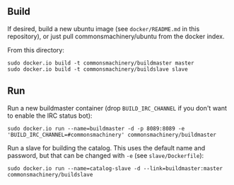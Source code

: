 
Build
-----

If desired, build a new ubuntu image (see `docker/README.md` in this
repository), or just pull commonsmachinery/ubuntu from the docker
index.

From this directory:

    sudo docker.io build -t commonsmachinery/buildmaster master
    sudo docker.io build -t commonsmachinery/buildslave slave

Run
---

Run a new buildmaster container (drop `BUILD_IRC_CHANNEL` if you don't
want to enable the IRC status bot):

    sudo docker.io run --name=buildmaster -d -p 8089:8089 -e 'BUILD_IRC_CHANNEL=#commonsmachinery' commonsmachinery/buildmaster

Run a slave for building the catalog.  This uses the default name and
password, but that can be changed with `-e` (see `slave/Dockerfile`):

    sudo docker.io run --name=catalog-slave -d --link=buildmaster:master commonsmachinery/buildslave
